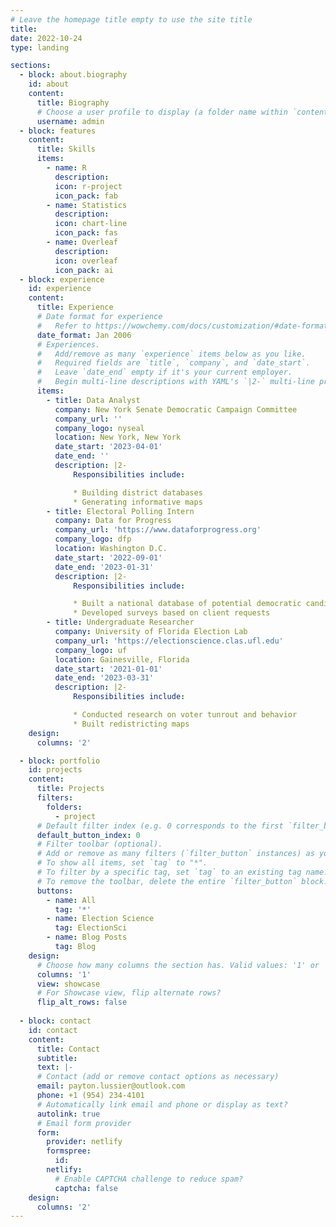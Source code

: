 ```yaml
---
# Leave the homepage title empty to use the site title
title:
date: 2022-10-24
type: landing

sections:
  - block: about.biography
    id: about
    content:
      title: Biography
      # Choose a user profile to display (a folder name within `content/authors/`)
      username: admin
  - block: features
    content:
      title: Skills
      items:
        - name: R
          description: 
          icon: r-project
          icon_pack: fab
        - name: Statistics
          description: 
          icon: chart-line
          icon_pack: fas
        - name: Overleaf
          description: 
          icon: overleaf
          icon_pack: ai
  - block: experience
    id: experience
    content:
      title: Experience
      # Date format for experience
      #   Refer to https://wowchemy.com/docs/customization/#date-format
      date_format: Jan 2006
      # Experiences.
      #   Add/remove as many `experience` items below as you like.
      #   Required fields are `title`, `company`, and `date_start`.
      #   Leave `date_end` empty if it's your current employer.
      #   Begin multi-line descriptions with YAML's `|2-` multi-line prefix.
      items:
        - title: Data Analyst
          company: New York Senate Democratic Campaign Committee
          company_url: ''
          company_logo: nyseal
          location: New York, New York
          date_start: '2023-04-01'
          date_end: ''
          description: |2-
              Responsibilities include:

              * Building district databases
              * Generating informative maps
        - title: Electoral Polling Intern
          company: Data for Progress
          company_url: 'https://www.dataforprogress.org'
          company_logo: dfp
          location: Washington D.C.
          date_start: '2022-09-01'
          date_end: '2023-01-31'
          description: |2-
              Responsibilities include:

              * Built a national database of potential democratic candidates
              * Developed surveys based on client requests
        - title: Undergraduate Researcher
          company: University of Florida Election Lab
          company_url: 'https://electionscience.clas.ufl.edu'
          company_logo: uf
          location: Gainesville, Florida
          date_start: '2021-01-01'
          date_end: '2023-03-31'
          description: |2-
              Responsibilities include:

              * Conducted research on voter tunrout and behavior
              * Built redistricting maps
    design:
      columns: '2'

  - block: portfolio
    id: projects
    content:
      title: Projects
      filters:
        folders:
          - project
      # Default filter index (e.g. 0 corresponds to the first `filter_button` instance below).
      default_button_index: 0
      # Filter toolbar (optional).
      # Add or remove as many filters (`filter_button` instances) as you like.
      # To show all items, set `tag` to "*".
      # To filter by a specific tag, set `tag` to an existing tag name.
      # To remove the toolbar, delete the entire `filter_button` block.
      buttons:
        - name: All
          tag: '*'
        - name: Election Science
          tag: ElectionSci
        - name: Blog Posts
          tag: Blog
    design:
      # Choose how many columns the section has. Valid values: '1' or '2'.
      columns: '1'
      view: showcase
      # For Showcase view, flip alternate rows?
      flip_alt_rows: false
 
  - block: contact
    id: contact
    content:
      title: Contact
      subtitle:
      text: |-
      # Contact (add or remove contact options as necessary)
      email: payton.lussier@outlook.com
      phone: +1 (954) 234-4101
      # Automatically link email and phone or display as text?
      autolink: true
      # Email form provider
      form:
        provider: netlify
        formspree:
          id:
        netlify:
          # Enable CAPTCHA challenge to reduce spam?
          captcha: false
    design:
      columns: '2'
---
```

